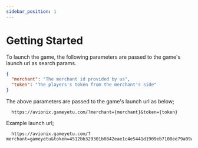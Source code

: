 ```yaml
---
sidebar_position: 1
---
```


# Getting Started

To launch the game, the following parameters are passed to the game's launch url as search params.

```json
{
  "merchant": "The merchant id provided by us",
  "token": "The players's token from the merchant's side"
}
```

The above parameters are passed to the game's launch url as below;

```
  https://avionix.gameyetu.com/?merchant={merchant}&token={token}
```

Example launch url;

```
  https://avionix.gameyetu.com/?merchant=gameyetu&token=4512bb329301b0842eae1c4e5441d1909eb7108ee79a09a07f64ee86fa318e09
```
